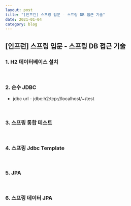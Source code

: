```yaml
---
layout: post
title: "[인프런] 스프링 입문 - 스프링 DB 접근 기술"
date: 2021-01-04
category: blog
---
```


## [인프런] 스프링 입문 - 스프링 DB 접근 기술

### 1. H2 데이터베이스 설치


<br>

### 2. 순수 JDBC

- jdbc url
 \- jdbc:h2:tcp://localhost/~/test


<br>

### 3. 스프링 통합 테스트

<br>

### 4. 스프링 Jdbc Template


<br>

### 5. JPA

<br>

### 6. 스프링 데이터 JPA




